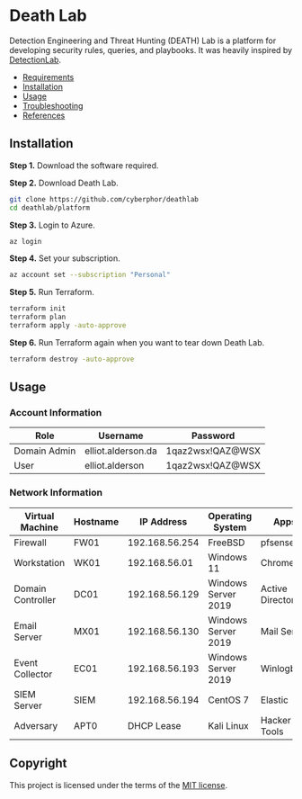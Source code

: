 # Death Lab
Detection Engineering and Threat Hunting (DEATH) Lab is a platform for developing security rules, queries, and playbooks. It was heavily inspired by [DetectionLab](https://github.com/clong/DetectionLab). 
* [Requirements](/docs/requirements/README.md)
* [Installation](#installation)
* [Usage](#usage)
* [Troubleshooting](/docs/troubleshooting/)
* [References](/docs/references/README.md)

## Installation
**Step 1.** Download the software required. 

**Step 2.** Download Death Lab. 
```bash
git clone https://github.com/cyberphor/deathlab
cd deathlab/platform
```

**Step 3.** Login to Azure.
```bash
az login
```

**Step 4.** Set your subscription. 
```bash
az account set --subscription "Personal"
```

**Step 5.** Run Terraform. 
```bash
terraform init
terraform plan
terraform apply -auto-approve
```

**Step 6.** Run Terraform again when you want to tear down Death Lab.
```bash
terraform destroy -auto-approve
```

## Usage
### Account Information
| Role         | Username           | Password         |
| ------------ | ------------------ | ---------------- |
| Domain Admin | elliot.alderson.da | 1qaz2wsx!QAZ@WSX | 
| User         | elliot.alderson    | 1qaz2wsx!QAZ@WSX |

### Network Information
| Virtual Machine   | Hostname | IP Address     | Operating System    | Apps             |
| ----------------- | -------- | -------------- | ------------------- | ---------------- |
| Firewall          | FW01     | 192.168.56.254 | FreeBSD             | pfsense          |
| Workstation       | WK01     | 192.168.56.01  | Windows 11          | Chrome           |
| Domain Controller | DC01     | 192.168.56.129 | Windows Server 2019 | Active Directory |
| Email Server      | MX01     | 192.168.56.130 | Windows Server 2019 | Mail Server      |
| Event Collector   | EC01     | 192.168.56.193 | Windows Server 2019 | Winlogbeat       |
| SIEM Server       | SIEM     | 192.168.56.194 | CentOS 7            | Elastic          |
| Adversary         | APT0     | DHCP Lease     | Kali Linux          | Hacker Tools     |

## Copyright
This project is licensed under the terms of the [MIT license](/LICENSE).
